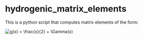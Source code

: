 # hydrogenic_matrix_elements
This is a python script that computes matrix elements of the form:

<img src="https://latex.codecogs.com/gif.latex?g(x)&space;=&space;\frac{x}{2}&space;&plus;&space;\Gamma(x)" title="g(x) = \frac{x}{2} + \Gamma(x)" />
